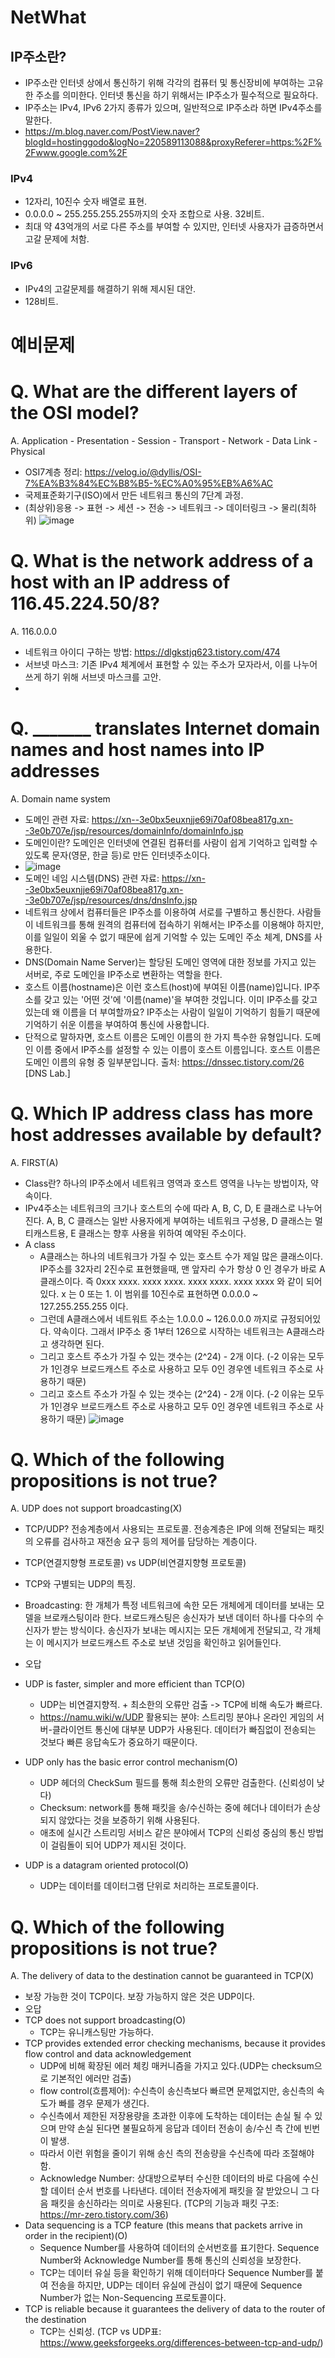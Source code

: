 # NetWhat
## IP주소란?
*  IP주소란 인터넷 상에서 통신하기 위해 각각의 컴퓨터 및 통신장비에 부여하는 고유한 주소를 의미한다. 인터넷 통신을 하기 위해서는 IP주소가 필수적으로 필요하다.
*  IP주소는 IPv4, IPv6 2가지 종류가 있으며, 일반적으로 IP주소라 하면 IPv4주소를 말한다.
* https://m.blog.naver.com/PostView.naver?blogId=hostinggodo&logNo=220589113088&proxyReferer=https:%2F%2Fwww.google.com%2F
### IPv4
* 12자리, 10진수 숫자 배열로 표현.
* 0.0.0.0 ~ 255.255.255.255까지의 숫자 조합으로 사용. 32비트.
* 최대 약 43억개의 서로 다른 주소를 부여할 수 있지만, 인터넷 사용자가 급증하면서 고갈 문제에 처함.

### IPv6
* IPv4의 고갈문제를 해결하기 위해 제시된 대안.
* 128비트.


# 예비문제

# Q. What are the different layers of the OSI model?
A. Application - Presentation - Session - Transport - Network - Data Link - Physical
* OSI7계층 정리: https://velog.io/@dyllis/OSI-7%EA%B3%84%EC%B8%B5-%EC%A0%95%EB%A6%AC
* 국제표준화기구(ISO)에서 만든 네트워크 통신의 7단계 과정.
* (최상위)응용 -> 표현 -> 세션 -> 전송 -> 네트워크 -> 데이터링크 -> 물리(최하위)
![image](https://user-images.githubusercontent.com/52701529/119629052-a039d700-be48-11eb-9a7b-41a39ceee593.png)

# Q. What is the network address of a host with an IP address of 116.45.224.50/8?
A. 116.0.0.0

* 네트워크 아이디 구하는 방법: https://dlgkstjq623.tistory.com/474
* 서브넷 마스크: 기존 IPv4 체계에서 표현할 수 있는 주소가 모자라서, 이를 나누어 쓰게 하기 위해 서브넷 마스크를 고안.
* 

# Q. _______ translates Internet domain names and host names into IP addresses
A. Domain name system
* 도메인 관련 자료: https://xn--3e0bx5euxnjje69i70af08bea817g.xn--3e0b707e/jsp/resources/domainInfo/domainInfo.jsp
* 도메인이란? 도메인은 인터넷에 연결된 컴퓨터를 사람이 쉽게 기억하고 입력할 수 있도록 문자(영문, 한글 등)로 만든 인터넷주소이다.
* ![image](https://user-images.githubusercontent.com/52701529/119633905-25bf8600-be4d-11eb-8cc2-31ca64f3875a.png)
* 도메인 네임 시스템(DNS) 관련 자료: https://xn--3e0bx5euxnjje69i70af08bea817g.xn--3e0b707e/jsp/resources/dns/dnsInfo.jsp
* 네트워크 상에서 컴퓨터들은 IP주소를 이용하여 서로를 구별하고 통신한다. 사람들이 네트워크를 통해 원격의 컴퓨터에 접속하기 위해서는 IP주소를 이용해야 하지만, 이를 일일이 외울 수 없기 때문에 쉽게 기억할 수 있는 도메인 주소 체계, DNS를 사용한다.
* DNS(Domain Name Server)는 할당된 도메인 영역에 대한 정보를 가지고 있는 서버로, 주로 도메인을 IP주소로 변환하는 역할을 한다.
* 호스트 이름(hostname)은 이런 호스트(host)에 부여된 이름(name)입니다. IP주소를 갖고 있는 '어떤 것'에 '이름(name)'을 부여한 것입니다. 이미 IP주소를 갖고 있는데 왜 이름을 더 부여할까요? IP주소는 사람이 일일이 기억하기 힘들기 때문에 기억하기 쉬운 이름을 부여하여 통신에 사용합니다.
* 단적으로 말하자면, 호스트 이름은 도메인 이름의 한 가지 특수한 유형입니다. 도메인 이름 중에서 IP주소를 설정할 수 있는 이름이 호스트 이름입니다. 호스트 이름은 도메인 이름의 유형 중 일부분입니다. 출처: https://dnssec.tistory.com/26 [DNS Lab.]

# Q. Which IP address class has more host addresses available by default?
A. FIRST(A)
* Class란? 하나의 IP주소에서 네트워크 영역과 호스트 영역을 나누는 방법이자, 약속이다.
* IPv4주소는 네트워크의 크기나 호스트의 수에 따라 A, B, C, D, E 클래스로 나누어진다. A, B, C 클래스는 일반 사용자에게 부여하는 네트워크 구성용, D 클래스는 멀티캐스트용, E 클래스는 향후 사용을 위하여 예약된 주소이다.
* A class
  * A클래스는 하나의 네트워크가 가질 수 있는 호스트 수가 제일 많은 클래스이다. IP주소를 32자리 2진수로 표현했을때, 맨 앞자리 수가 항상 0 인 경우가 바로 A클래스이다. 즉 0xxx xxxx. xxxx xxxx. xxxx xxxx. xxxx xxxx 와 같이 되어있다. x 는 0 또는 1. 이 범위를 10진수로 표현하면 0.0.0.0 ~ 127.255.255.255 이다.
  * 그런데 A클래스에서 네트워트 주소는 1.0.0.0 ~ 126.0.0.0 까지로 규정되어있다. 약속이다. 그래서 IP주소 중 1부터 126으로 시작하는 네트워크는 A클래스라고 생각하면 된다.
  * 그리고 호스트 주소가 가질 수 있는 갯수는 (2^24) - 2개 이다. (-2 이유는 모두가 1인경우 브로드캐스트 주소로 사용하고 모두 0인 경우엔 네트워크 주소로 사용하기 때문)
  * 그리고 호스트 주소가 가질 수 있는 갯수는 (2^24) - 2개 이다. (-2 이유는 모두가 1인경우 브로드캐스트 주소로 사용하고 모두 0인 경우엔 네트워크 주소로 사용하기 때문)
![image](https://user-images.githubusercontent.com/52701529/119637498-adf35a80-be50-11eb-86cc-2941951a4c60.png)

# Q. Which of the following propositions is not true?
A. UDP does not support broadcasting(X)
 * TCP/UDP? 전송계층에서 사용되는 프로토콜. 전송계층은 IP에 의해 전달되는 패킷의 오류를 검사하고 재전송 요구 등의 제어를 담당하는 계층이다.
 * TCP(연결지향형 프로토콜) vs UDP(비연결지향형 프로토콜)
 * TCP와 구별되는 UDP의 특징.
 * Broadcasting: 한 개체가 특정 네트워크에 속한 모든 개체에게 데이터를 보내는 모델을 브로캐스팅이라 한다. 브로드캐스팅은 송신자가 보낸 데이터 하나를 다수의 수신자가 받는 방식이다. 송신자가 보내는 메시지는 모든 개체에게 전달되고, 각 개체는 이 메시지가 브로드캐스트 주소로 보낸 것임을 확인하고 읽어들인다.

* 오답
* UDP is faster, simpler and more efficient than TCP(O)
  * UDP는 비연결지향적. + 최소한의 오류만 검출 -> TCP에 비해 속도가 빠르다.
  * https://namu.wiki/w/UDP 활용되는 분야: 스트리밍 분야나 온라인 게임의 서버-클라이언트 통신에 대부분 UDP가 사용된다. 데이터가 빠짐없이 전송되는 것보다 빠른 응답속도가 중요하기 때문이다.
* UDP only has the basic error control mechanism(O)
  * UDP 헤더의 CheckSum 필드를 통해 최소한의 오류만 검출한다. (신뢰성이 낮다)
  * Checksum: network를 통해 패킷을 송/수신하는 중에 헤더나 데이터가 손상되지 않았다는 것을 보증하기 위해 사용된다.
  * 애초에 실시간 스트리밍 서비스 같은 분야에서 TCP의 신뢰성 중심의 통신 방법이 걸림돌이 되어 UDP가 제시된 것이다. 
* UDP is a datagram oriented protocol(O)
  * UDP는 데이터를 데이터그램 단위로 처리하는 프로토콜이다. 


# Q. Which of the following propositions is not true?
A. The delivery of data to the destination cannot be guaranteed in TCP(X)
  * 보장 가능한 것이 TCP이다. 보장 가능하지 않은 것은 UDP이다.
* 오답
* TCP does not support broadcasting(O)
  * TCP는 유니캐스팅만 가능하다.
* TCP provides extended error checking mechanisms, because it provides flow control and data acknowledgement
  * UDP에 비해 확장된 에러 체킹 매커니즘을 가지고 있다.(UDP는 checksum으로 기본적인 에러만 검출)
  * flow control(흐름제어): 수신측이 송신측보다 빠르면 문제없지만, 송신측의 속도가 빠를 경우 문제가 생긴다.
  * 수신측에서 제한된 저장용량을 초과한 이후에 도착하는 데이터는 손실 될 수 있으며 만약 손실 된다면 불필요하게 응답과 데이터 전송이 송/수신 측 간에 빈번이 발생.
  * 따라서 이런 위험을 줄이기 위해 송신 측의 전송량을 수신측에 따라 조절해야 함.
  * Acknowledge Number: 상대방으로부터 수신한 데이터의 바로 다음에 수신할 데이터 순서 번호를 나타낸다. 데이터 전송자에게 패킷을 잘 받았으니 그 다음 패킷을 송신하라는 의미로 사용된다. (TCP의 기능과 패킷 구조: https://mr-zero.tistory.com/36)
* Data sequencing is a TCP feature (this means that packets arrive in order in the recipient)(O)
  * Sequence Number를 사용하여 데이터의 순서번호를 표기한다. Sequence Number와 Acknowledge Number를 통해 통신의 신뢰성을 보장한다.
  * TCP는 데이터 유실 등을 확인하기 위해 데이터마다 Sequence Number를 붙여 전송을 하지만, UDP는 데이터 유실에 관심이 없기 때문에 Sequence Number가 없는 Non-Sequencing 프로토콜이다.
* TCP is reliable because it guarantees the delivery of data to the router of the destination
  * TCP는 신뢰성. (TCP vs UDP표: https://www.geeksforgeeks.org/differences-between-tcp-and-udp/)
